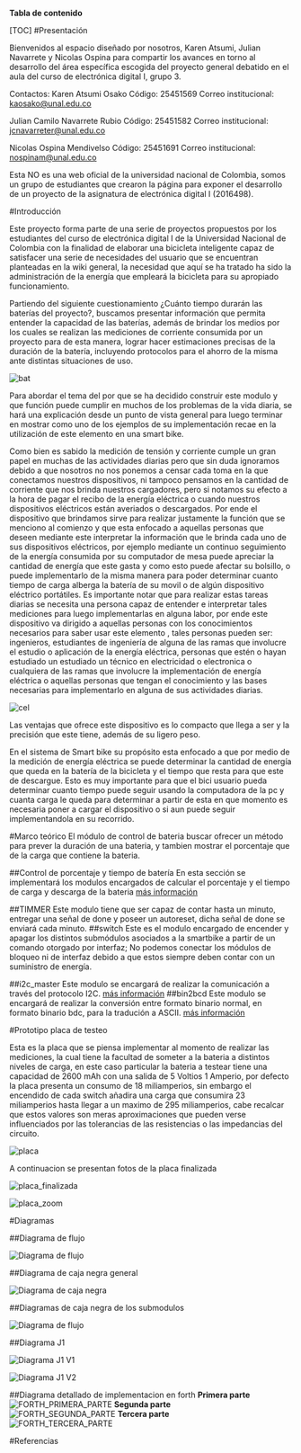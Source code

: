 **Tabla de contenido**
 
[TOC]
#Presentación

Bienvenidos al espacio diseñado por nosotros, Karen Atsumi, Julian Navarrete y Nicolas Ospina para compartir los avances en torno al desarrollo del área específica escogida del proyecto general debatido en el aula del curso de electrónica digital I, grupo 3.

Contactos:
Karen Atsumi Osako
Código: 25451569
Correo institucional: kaosako@unal.edu.co

Julian Camilo Navarrete Rubio
Código: 25451582
Correo institucional: jcnavarreter@unal.edu.co

Nicolas Ospina Mendivelso
Código: 25451691
Correo institucional: nospinam@unal.edu.co

Esta NO es una web oficial de la universidad nacional de Colombia, somos un grupo de estudiantes que crearon la página para exponer el desarrollo de un proyecto de la asignatura de electrónica digital I (2016498).

#Introducción 

Este proyecto forma parte de una serie de proyectos propuestos por los estudiantes del curso de electrónica digital I de la Universidad Nacional de Colombia con la finalidad de elaborar una bicicleta inteligente capaz de satisfacer una serie de necesidades del usuario que se encuentran planteadas en la wiki general, la necesidad que aquí se ha tratado ha sido la administración de la energía que empleará la bicicleta para su apropiado funcionamiento.  

Partiendo del siguiente cuestionamiento ¿Cuánto tiempo durarán las baterías del proyecto?, buscamos presentar información que permita entender la capacidad de las baterías, además de brindar los medios por los cuales se realizan las mediciones de corriente consumida por un proyecto para de esta manera, lograr hacer estimaciones precisas de la duración de la batería, incluyendo protocolos para el ahorro de la misma ante distintas situaciones de uso.

![bat](Imagenes/bat.png)

Para abordar el tema del por que se ha decidido construir este modulo y que función puede cumplir en muchos de los problemas de la vida diaria, se hará una explicación desde un punto de vista general para luego terminar en mostrar como uno de los ejemplos de su implementación recae en la utilización de este elemento en una smart bike.

Como bien es sabido la medición de tensión y corriente cumple un gran papel en muchas de las actividades diarias pero que sin duda ignoramos debido a que nosotros no nos ponemos a censar cada toma en la que conectamos nuestros dispositivos, ni tampoco pensamos en la cantidad de corriente que nos brinda nuestros cargadores, pero si notamos su efecto a la hora de pagar el recibo de la energía eléctrica o cuando nuestros dispositivos eléctricos están averiados o descargados. Por ende el dispositivo que brindamos sirve para realizar justamente la función que se menciono al comienzo y que  esta enfocado a aquellas personas que deseen mediante este interpretar la información que le brinda cada uno de sus dispositivos eléctricos, por ejemplo mediante un continuo seguimiento de la energía consumida por su computador de mesa puede apreciar la cantidad de energía que este gasta y como esto puede afectar su bolsillo, o puede implementarlo de la misma manera para poder determinar cuanto tiempo de carga alberga la batería de su movil o de algún dispositivo eléctrico portátiles. Es importante notar que para realizar estas tareas diarias se necesita una persona capaz de entender e interpretar tales mediciones para luego implementarlas en alguna labor, por ende este dispositivo va dirigido a aquellas personas con los conocimientos  necesarios para saber usar este elemento , tales personas pueden ser: ingenieros, estudiantes de ingeniería de alguna de las ramas que involucre el estudio o aplicación de la energía eléctrica, personas que estén o hayan estudiado un estudiado un técnico en electricidad o electronica o cualquiera de las ramas que involucre la implementación de energía eléctrica o aquellas personas que tengan el conocimiento y las bases necesarias para implementarlo en alguna de sus actividades diarias. 

![cel](Imagenes/celular.png)

Las ventajas que ofrece este dispositivo es lo compacto que llega a ser y la precisión que este tiene, además de su ligero peso.

En el sistema de Smart bike su propósito esta enfocado a que por medio de la medición de energía eléctrica se puede determinar la cantidad de energía que queda en la batería de la bicicleta y el tiempo que resta para que este de descargue. Esto es muy importante para que el bici usuario pueda determinar cuanto tiempo puede seguir usando la computadora de la pc y cuanta carga le queda para determinar a partir de esta en que momento es necesaria poner a cargar el dispositivo o si aun puede seguir implementandola en su recorrido.

#Marco teórico 
El módulo de control de bateria buscar ofrecer un método para prever la duración de una bateria, y tambien mostrar el porcentaje que de la carga que contiene la bateria.

##Control de porcentaje y tiempo de batería
En esta sección se implementará los modulos encargados de calcular el porcentaje y el tiempo de carga y descarga de la bateria [más información](control_bateria)

##TIMMER
Este modulo tiene que ser capaz de contar hasta un minuto, entregar una señal de done y poseer un autoreset, dicha señal de done
se enviará cada minuto.
##switch
Este es el modulo encargado de encender y apagar los distintos submódulos asociados a la smartbike a partir de un comando otorgado por interfaz; No podemos conectar los módulos de bloqueo ni de interfaz debido a que estos siempre deben contar con un suministro de energía.	

##i2c_master
Este modulo se encargará de realizar la comunicación a través del protocolo I2C.
[más información](i2c_master)
##bin2bcd
Este modulo se encargará de realizar la conversión entre formato binario normal, en formato binario bdc, para la tradución a ASCII.
[más información](bin2bcd)

#Prototipo placa de testeo 

Esta es la placa que se piensa implementar al momento de realizar las mediciones, la cual tiene la facultad de someter a la bateria a distintos niveles de carga, en este caso particular la bateria a testear tiene una capacidad de 2600 mAh con una salida de 5 Voltios 1 Amperio, por defecto la placa presenta un consumo de 18 miliamperios, sin embargo el encendido de cada switch añadira una carga que consumira 23 miliamperios hasta llegar a un maximo de 295 miliamperios, cabe recalcar que estos valores son meras aproximaciones que pueden verse influenciados por las tolerancias de las resistencias o las impedancias del circuito.

![placa](Imagenes/placa_prueba.png)

A continuacion se presentan fotos de la placa finalizada

![placa_finalizada](Imagenes/placa_prueba_fin.png)

![placa_zoom](Imagenes/placa_prueba_zoom.png)

#Diagramas

##Diagrama de flujo 

![Diagrama de flujo](Diagrams/General/GENERAL_FLOW_CHART.png)

##Diagrama de caja negra general

![Diagrama de caja negra](Diagrams/General/BLACK_BOX_DIAGRAM.png)

##Diagramas de caja negra de los submodulos

![Diagrama de flujo](Diagrams/General/MODULES_DESIGN.png)

##Diagrama J1

![Diagrama J1 V1](Diagrams/General/J1_BATTERY_DIAGRAM_1.png)

![Diagrama J1 V2](Diagrams/General/J1_BATTERY_DIAGRAM_2.png)

##Diagrama detallado de implementacion en forth
**Primera parte**  
![FORTH_PRIMERA_PARTE](Diagrams/General/FORTH_DIAGRAM.png)
**Segunda parte**  
![FORTH_SEGUNDA_PARTE](Diagrams/General/FORTH_DIAGRAM_P2.png)
**Tercera parte**  
![FORTH_TERCERA_PARTE](Diagrams/General/FORTH_DIAGRAM_P3.png)

#Referencias

[^Consumo_bateria]: T.Dicola, *Battery Life & Current Consumption*, Low Power WiFi Datalogger, https://learn.adafruit.com/low-power-wifi-datalogging/battery-life-and-current-consumption, consultado el 12 de marzo de 2016.


